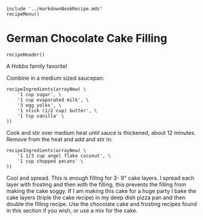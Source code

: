 ~~~ markdown-script
include '../markdownBookRecipe.mds'
recipeMenu()
~~~

# German Chocolate Cake Filling

~~~ markdown-script
recipeHeader()
~~~

A Hobbs family favorite!

Combine in a medium sized saucepan:

~~~ markdown-script
recipeIngredients(arrayNew( \
    '1 cup sugar', \
    '1 cup evaporated milk', \
    '3 egg yolks', \
    '1 stick (1/2 cup) butter', \
    '1 tsp vanilla' \
))
~~~

Cook and stir over medium heat until sauce is thickened, about 12 minutes. Remove from the heat and
add and stir in:

~~~ markdown-script
recipeIngredients(arrayNew( \
    '1 1/3 cup angel flake coconut', \
    '1 cup chopped pecans' \
))
~~~

Cool and spread. This is enough filling for 3- 9" cake layers. I spread each layer with frosting and
then with the filling, this prevents the filling from making the cake soggy. If I am making this
cake for a huge party I bake the cake layers (triple the cake recipe) in my deep dish pizza pan and
then double the filling recipe. Use the chocolate cake and frosting recipes found in this section if
you wish, or use a mix for the cake.
